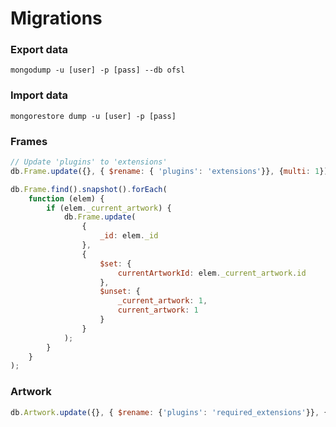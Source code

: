 # Migrations

### Export data
`mongodump -u [user] -p [pass] --db ofsl`

### Import data

`mongorestore dump -u [user] -p [pass]`

### Frames

``` js
// Update 'plugins' to 'extensions'
db.Frame.update({}, { $rename: { 'plugins': 'extensions'}}, {multi: 1})

db.Frame.find().snapshot().forEach(
    function (elem) {
        if (elem._current_artwork) {
            db.Frame.update(
                {
                    _id: elem._id
                },
                {
                    $set: {
                        currentArtworkId: elem._current_artwork.id
                    },
                    $unset: {
                        _current_artwork: 1,
                        current_artwork: 1
                    }
                }
            );
        }
    }
);
```

### Artwork

``` js
db.Artwork.update({}, { $rename: {'plugins': 'required_extensions'}}, {multi: 1})
```
